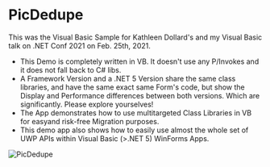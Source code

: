 # PicDedupe

This was the Visual Basic Sample for Kathleen Dollard's and my Visual Basic talk on .NET Conf 2021 on Feb. 25th, 2021.

* This Demo is completely written in VB. It doesn't use any P/Invokes and it does not fall back to C# libs.
* A Framework Version and a .NET 5 Version share the same class libraries, and have the same exact same Form's code, but show the Display and Performance differences between both versions. Which are significantly. Please explore yourselves! 
* The App demonstrates how to use multitargeted Class Libraries in VB for easyand risk-free  Migration purposes.
* This demo app also shows how to easily use almost the whole set of UWP APIs within Visual Basic (>.NET 5) WinForms Apps.
 
![PicDedupe](https://user-images.githubusercontent.com/9663150/109354314-7a456c00-7832-11eb-8cb2-49b860f62d77.gif)

